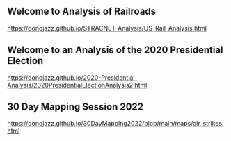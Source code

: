 ## Welcome to Analysis of Railroads


https://donojazz.github.io/STRACNET-Analysis/US_Rail_Analysis.html

## Welcome to an Analysis of the 2020 Presidential Election

https://donojazz.github.io/2020-Presidential-Analysis/2020PresidentialElectionAnalysis2.html

## 30 Day Mapping Session 2022

https://donojazz.github.io/30DayMapping2022/blob/main/maps/air_strikes.html
